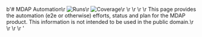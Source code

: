 b'# MDAP Automation\r
![Runs](https://badges.openebs.ci/badge/E2E%20runs-2-orange.svg)\r
![Coverage](https://badges.openebs.ci/badge/E2E%20coverage-39%25-green.svg)\r
\r
\r
\r
\r
This page provides the automation (e2e or otherwise) efforts, status and plan for the MDAP product. This information is not intended to be used in the public domain.\r
\r
\r
\r
'